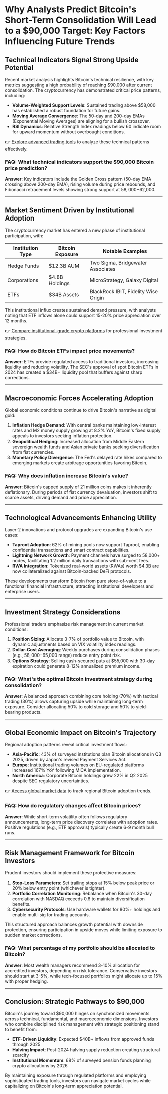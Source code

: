 # Why Analysts Predict Bitcoin's Short-Term Consolidation Will Lead to a $90,000 Target: Key Factors Influencing Future Trends

## Technical Indicators Signal Strong Upside Potential  
Recent market analysis highlights Bitcoin's technical resilience, with key metrics suggesting a high probability of reaching $90,000 after current consolidation. The cryptocurrency has demonstrated critical price patterns, including:  

- **Volume-Weighted Support Levels**: Sustained trading above $58,000 has established a robust foundation for future gains.  
- **Moving Average Convergence**: The 50-day and 200-day EMAs (Exponential Moving Averages) are aligning for a bullish crossover.  
- **RSI Dynamics**: Relative Strength Index readings below 60 indicate room for upward momentum without overbought conditions.  

👉 [Explore advanced trading tools](https://bit.ly/okx-bonus) to analyze these technical patterns effectively.  

### FAQ: What technical indicators support the $90,000 Bitcoin price prediction?  
**Answer**: Key indicators include the Golden Cross pattern (50-day EMA crossing above 200-day EMA), rising volume during price rebounds, and Fibonacci retracement levels showing strong support at $58,000-$62,000.  

---

## Market Sentiment Driven by Institutional Adoption  
The cryptocurrency market has entered a new phase of institutional participation, with:  

| Institution Type | Bitcoin Exposure | Notable Examples |  
|------------------|------------------|------------------|  
| Hedge Funds | $12.3B AUM | Two Sigma, Bridgewater Associates |  
| Corporations | $4.8B Holdings | MicroStrategy, Galaxy Digital |  
| ETFs | $34B Assets | BlackRock IBIT, Fidelity Wise Origin |  

This institutional influx creates sustained demand pressure, with analysts noting that ETF inflows alone could support 15-20% price appreciation over 12 months.  

👉 [Compare institutional-grade crypto platforms](https://bit.ly/okx-bonus) for professional investment strategies.  

### FAQ: How do Bitcoin ETFs impact price movements?  
**Answer**: ETFs provide regulated access to traditional investors, increasing liquidity and reducing volatility. The SEC's approval of spot Bitcoin ETFs in 2024 has created a $34B+ liquidity pool that buffers against sharp corrections.  

---

## Macroeconomic Forces Accelerating Adoption  
Global economic conditions continue to drive Bitcoin's narrative as digital gold:  

1. **Inflation Hedge Demand**: With central banks maintaining low-interest rates and M2 money supply growing at 8.2% YoY, Bitcoin's fixed supply appeals to investors seeking inflation protection.  
2. **Geopolitical Hedging**: Increased allocation from Middle Eastern sovereign wealth funds and Asian private banks seeking diversification from fiat currencies.  
3. **Monetary Policy Divergence**: The Fed's delayed rate hikes compared to emerging markets create arbitrage opportunities favoring Bitcoin.  

### FAQ: Why does inflation increase Bitcoin's value?  
**Answer**: Bitcoin's capped supply of 21 million coins makes it inherently deflationary. During periods of fiat currency devaluation, investors shift to scarce assets, driving demand and price appreciation.  

---

## Technological Advancements Enhancing Utility  
Layer-2 innovations and protocol upgrades are expanding Bitcoin's use cases:  

- **Taproot Adoption**: 62% of mining pools now support Taproot, enabling confidential transactions and smart contract capabilities.  
- **Lightning Network Growth**: Payment channels have surged to 58,000+ nodes, facilitating 1.2 million daily transactions with sub-cent fees.  
- **RWA Integration**: Tokenized real-world assets (RWAs) worth $4.3B are now collateralized against Bitcoin-backed DeFi protocols.  

These developments transform Bitcoin from pure store-of-value to a functional financial infrastructure, attracting institutional developers and enterprise users.  

---

## Investment Strategy Considerations  
Professional traders emphasize risk management in current market conditions:  

1. **Position Sizing**: Allocate 3-7% of portfolio value to Bitcoin, with dynamic adjustments based on VIX volatility index readings.  
2. **Dollar-Cost Averaging**: Weekly purchases during consolidation phases (e.g., $58,000-$65,000 range) reduce entry point risk.  
3. **Options Strategy**: Selling cash-secured puts at $55,000 with 30-day expiration could generate 8-12% annualized premium income.  

### FAQ: What's the optimal Bitcoin investment strategy during consolidation?  
**Answer**: A balanced approach combining core holding (70%) with tactical trading (30%) allows capturing upside while maintaining long-term exposure. Consider allocating 50% to cold storage and 50% to yield-bearing products.  

---

## Global Economic Impact on Bitcoin's Trajectory  
Regional adoption patterns reveal critical investment flows:  

- **Asia-Pacific**: 43% of surveyed institutions plan Bitcoin allocations in Q3 2025, driven by Japan's revised Payment Services Act.  
- **Europe**: Institutional trading volumes on EU-regulated platforms increased 167% YoY following MiCA implementation.  
- **North America**: Corporate Bitcoin holdings grew 22% in Q2 2025 despite SEC regulatory uncertainties.  

👉 [Access global market data](https://bit.ly/okx-bonus) to track regional Bitcoin adoption trends.  

### FAQ: How do regulatory changes affect Bitcoin prices?  
**Answer**: While short-term volatility often follows regulatory announcements, long-term price discovery correlates with adoption rates. Positive regulations (e.g., ETF approvals) typically create 6-9 month bull runs.  

---

## Risk Management Framework for Bitcoin Investors  
Prudent investors should implement these protective measures:  

1. **Stop-Loss Parameters**: Set trailing stops at 15% below peak price or 20% below entry point (whichever is tighter).  
2. **Portfolio Correlation Monitoring**: Rebalance when Bitcoin's 30-day correlation with NASDAQ exceeds 0.6 to maintain diversification benefits.  
3. **Cybersecurity Protocols**: Use hardware wallets for 80%+ holdings and enable multi-sig for trading accounts.  

This structured approach balances growth potential with downside protection, ensuring participation in upside moves while limiting exposure to sudden market corrections.  

### FAQ: What percentage of my portfolio should be allocated to Bitcoin?  
**Answer**: Most wealth managers recommend 3-10% allocation for accredited investors, depending on risk tolerance. Conservative investors should start at 3-5%, while tech-focused portfolios might allocate up to 15% with proper hedging.  

---

## Conclusion: Strategic Pathways to $90,000  
Bitcoin's journey toward $90,000 hinges on synchronized movements across technical, fundamental, and macroeconomic dimensions. Investors who combine disciplined risk management with strategic positioning stand to benefit from:  

- **ETF-Driven Liquidity**: Expected $40B+ inflows from approved funds through 2025  
- **Halving Impact**: Post-2024 halving supply reduction creating structural scarcity  
- **Institutional Momentum**: 68% of surveyed pension funds planning crypto allocations by 2026  

By maintaining exposure through regulated platforms and employing sophisticated trading tools, investors can navigate market cycles while capitalizing on Bitcoin's long-term appreciation potential.